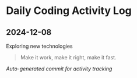 # Daily Coding Activity Log

## 2024-12-08

Exploring new technologies

> Make it work, make it right, make it fast.

*Auto-generated commit for activity tracking*
